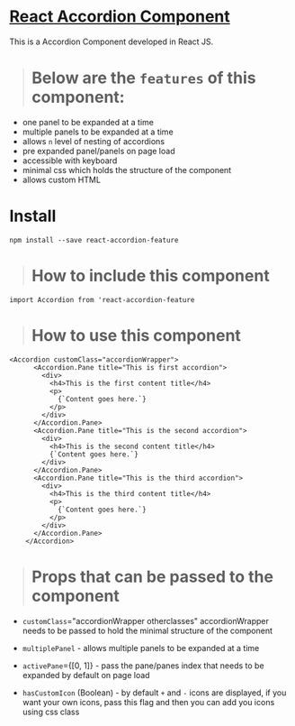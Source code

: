 # [React Accordion Component](https://www.npmjs.com/package/react-accordion-feature)

This is a  Accordion Component developed in React JS.

># Below are the `features` of this component: #
* one panel to be expanded at a time
* multiple panels to be expanded at a time
* allows `n` level of nesting of accordions
* pre expanded panel/panels on page load
* accessible with keyboard
* minimal css which holds the structure of the component
* allows custom HTML


# Install #
```shell
npm install --save react-accordion-feature
```

># How to include this component
```
import Accordion from 'react-accordion-feature
```
># How to use this component
```
<Accordion customClass="accordionWrapper">
      <Accordion.Pane title="This is first accordion">
        <div>
          <h4>This is the first content title</h4>
          <p>
            {`Content goes here.`}
          </p>
        </div>
      </Accordion.Pane>
      <Accordion.Pane title="This is the second accordion">
        <div>
          <h4>This is the second content title</h4>
          {`Content goes here.`}
        </div>
      </Accordion.Pane>
      <Accordion.Pane title="This is the third accordion">
        <div>
          <h4>This is the third content title</h4>
          <p>
            {`Content goes here.`}
          </p>
        </div>
      </Accordion.Pane>
    </Accordion>
```


># Props that can be passed to the component
* `customClass`="accordionWrapper otherclasses" accordionWrapper needs to be passed to hold the minimal structure of the component

* `multiplePanel` - allows multiple panels to be expanded at a time

* `activePane`={[0, 1]} - pass the pane/panes index that needs to be expanded by default on page load

* `hasCustomIcon` (Boolean) - by default `+` and `-` icons are displayed, if you want your own icons, pass this flag and then you can add you icons using css class

